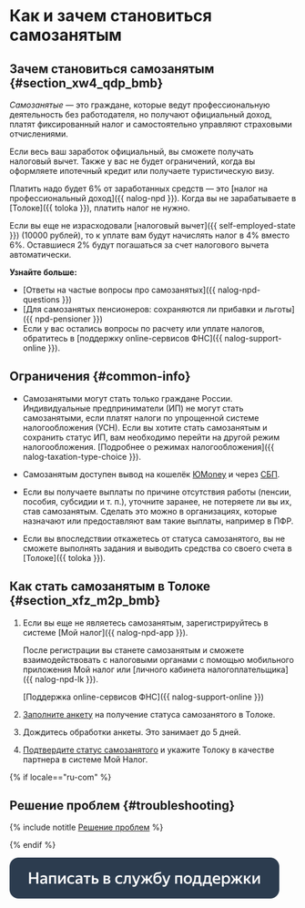 # Как и зачем становиться самозанятым

## Зачем становиться самозанятым {#section_xw4_qdp_bmb}

_Самозанятые_ — это граждане, которые ведут профессиональную деятельность без работодателя, но получают официальный доход, платят фиксированный налог и самостоятельно управляют страховыми отчислениями.

Если весь ваш заработок официальный, вы сможете получать налоговый вычет. Также у вас не будет ограничений, когда вы оформляете ипотечный кредит или получаете туристическую визу.

Платить надо будет 6% от заработанных средств — это [налог на профессиональный доход]({{ nalog-npd }}). Когда вы не зарабатываете в [Толоке]({{ toloka }}), платить налог не нужно.

Если вы еще не израсходовали [налоговый вычет]({{ self-employed-state }}) (10000 рублей), то к уплате вам будут начислять налог в 4% вместо 6%. Оставшиеся 2% будут погашаться за счет налогового вычета автоматически.

**Узнайте больше:**
- [Ответы на частые вопросы про самозанятых]({{ nalog-npd-questions }})
- [Для самозанятых пенсионеров: сохраняются ли прибавки и льготы]({{ npd-pensioner }})
- Если у вас остались вопросы по расчету или уплате налогов, обратитесь в [поддержку online-сервисов ФНС]({{ nalog-support-online }}).

## Ограничения {#common-info}

- Самозанятыми могут стать только граждане России. Индивидуальные предприниматели (ИП) не могут стать самозанятыми, если платят налоги по упрощенной системе налогообложения (УСН). Если вы хотите стать самозанятым и сохранить статус ИП, вам необходимо перейти на другой режим налогообложения. [Подробнее о режимах налогообложения]({{ nalog-taxation-type-choice }}).
    
- Самозанятым доступен вывод на кошелёк [ЮMoney](../pay/yoomoney.md) и через [СБП](../pay/sbp.md).
    
- Если вы получаете выплаты по причине отсутствия работы (пенсии, пособия, субсидии и т. п.), уточните заранее, не потеряете ли вы их, став самозанятым. Сделать это можно в организациях, которые назначают или предоставляют вам такие выплаты, например в ПФР.
    
- Если вы впоследствии откажетесь от статуса самозанятого, вы не сможете выполнять задания и выводить средства со своего счета в [Толоке]({{ toloka }}).
    


## Как стать самозанятым в Толоке {#section_xfz_m2p_bmb}

1. Если вы еще не являетесь самозанятым, зарегистрируйтесь в системе [Мой налог]({{ nalog-npd-app }}).
    
   После регистрации вы станете самозанятым и сможете взаимодействовать с налоговыми органами с помощью мобильного приложения Мой налог или [личного кабинета налогоплательщика]({{ nalog-npd-lk }}).
    
   [Поддержка online-сервисов ФНС]({{ nalog-support-online }})
    
1. [Заполните анкету](send-request.md) на получение статуса самозанятого в Толоке.
1. Дождитесь обработки анкеты. Это занимает до 5 дней.
1. [Подтвердите статус самозанятого](accept-status.md) и укажите Толоку в качестве партнера в системе Мой Налог.


{% if locale=="ru-com" %}

## Решение проблем {#troubleshooting}


{% include notitle [Решение проблем](_include/self-employed_troubles.md) %}

{% endif %}

[![](../images/buttons/contact-support.svg)](../troubleshooting/troubleshooting.md#self-employed)

